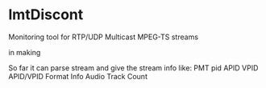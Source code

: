 # lmtDiscont
Monitoring tool for RTP/UDP Multicast MPEG-TS streams

in making

So far it can parse stream and give the stream info like:
	PMT pid
	APID
	VPID
	APID/VPID Format Info
	Audio Track Count
